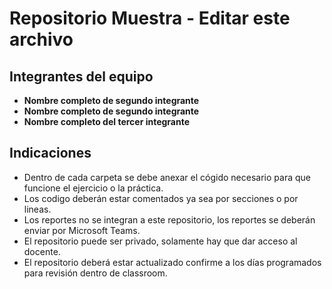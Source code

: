 # Repositorio Muestra - Editar este archivo

## Integrantes del equipo

- **Nombre completo de segundo integrante**
- **Nombre completo de segundo integrante**
- **Nombre completo del tercer integrante**

## Indicaciones

- Dentro de cada carpeta se debe anexar el cógido necesario para que funcione el ejercicio o la práctica. 
- Los codigo deberán estar comentados ya sea por secciones o por lineas. 
- Los reportes no se integran a este repositorio, los reportes se deberán enviar por Microsoft Teams.
- El repositorio puede ser privado, solamente hay que dar acceso al docente. 
- El repositorio deberá estar actualizado confirme a los días programados para revisión dentro de classroom.
